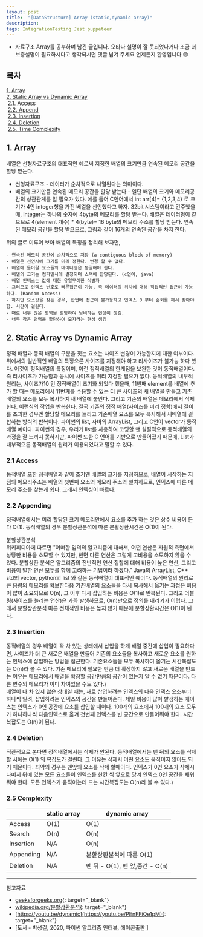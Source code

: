 ```yaml
---
layout: post
title:  "[DataStructure] Array (static,dynamic array)"
description: 
tags: IntegrationTesting Jest puppeteer 
---
```

* 자료구조 Array를 공부하며 남긴 글입니다. 오타나 설명이 잘 못되었다거나 조금 더 보충설명이 필요하시다고 생각되시면 댓글 남겨 주세요 언제든지 환영입니다 😄

## 목차
 [1. Array](#Array)\
 [2. Static Array vs Dynamic Array ](#Static-Array-vs-Dynamic-Array)\
&nbsp;[2.1. Access](#Access)\
&nbsp;[2.2. Append](#Appending)\
&nbsp;[2.3. Insertion](#Insertion)\
&nbsp;[2.4. Deletion](#Deletion)\
&nbsp;[2.5. Time Complexity](#Time-Complexity)


## 1. Array 

배열은 선형자료구조의 대표적인 예로써 지정한 배열의 크기만큼 연속된 메모리 공간을 할당 받는다.

* 선형자료구조 - 데이터가 순차적으로 나열된다는 의미이다.
* 배열의 크기만큼 연속된 메모리 공간을 할당 받는다.-
 일단 배열의 크기와 메모리공간의 상관관계를 알 필요가 있다. 예를 들어 C언어에서 int arr[4]= {1,2,3,4} 로 크기가 4인 integer형을 가진 배열을 선언했다고 하자. 32bit 시스템이라고 간주했을 때, integer는 하나의 숫자에 4byte의 메모리를 할당 받는다. 배열은 데이터형이 같으므로 4(element 개수) * 4(byte)= 16 byte의 메모리 주소를 할당 받는다. 연속된 메모리 공간을 할당 받으므로, 그림과 같이 16개의 연속된 공간을 차지 한다. 


위의 글로 미루어 보아 배열의 특징을 정리해 보자면,

    - 연속된 메모리 공간에 순차적으로 저장 (a contiguous block of memory)
    - 배열은 선언시에 크기를 미리 정한다. 변경 할 수 없다.
    - 배열에 들어갈 요소들의 데이터형은 동일해야 한다.
    - 배열의 크기는 컴파일시에 결정되며 스택에 할당된다. (c언어, java)
    - 배열 인덱스는 값에 대한 유일무이한 식별자
    - 그러므로 인덱스 번호로 빠른접근이 가능, 즉 데이터의 위치에 대해 직접적인 접근이 가능하다. (Random Access)
    - 하지만 요소값을 찾는 경우, 한번에 접근이 불가능하고 인덱스 0 부터 순회를 해서 찾아야함. 시간이 걸린다.  
    - 때로 너무 많은 영역을 할당하여 낭비하는 현상이 생김.
    - 너무 작은 영역을 할당하여 모자라는 현상 생김

## 2. Static Array vs Dynamic Array

정적 배열과 동적 배열의 구분을 짓는 요소는 사이즈 변경이 가능한지에 대한 여부이다. 
위에서의 일반적인 배열의 특징으론 사이즈를 지정해야 하고 리사이즈가 불가능 하다 했다. 이것이 정적배열의 특징이며, 이런 정적배열의 한계점을 보완한 것이 동적배열이다. 즉 리사이즈가 가능함과 동시에 사이즈를 미리 지정할 필요가 없다. 동적배열의 내부적 원리는, 사이즈가10 인 정적배열이 초기화 되었다 했을때, 11번째 element를 배열에 추가 할 때는 메모리에서 11번째를 수용할 수 있는 더 큰 사이즈의 새 배열을 만들고 기존 배열의 요소를 모두 복사하여 새 배열에 붙인다. 그리고 기존의 배열은 메모리에서 삭제한다. 이런식의 작업을 반복한다. 결국 기존의 정적 배열(사이즈를 미리 정함)에서 길이를 초과한 경우엔 할당할 메모리를 늘리고 기존배열 요소를 모두 복사해서 새배열에 결합하는 방식의 반복이다. 파이썬의 list, 자바의 ArrayList, 그리고 C언어 vector가 동적배열 예이다. 파이썬의 경우, 우리가 list를 사용하여 코딩할 땐 실질적으로 동적배열의 과정을 잘 느끼지 못하지만,  파이썬 또한 C 언어를 기반으로 만들어졌기 때문에, List가 내부적으론 동적배열의 원리가 이용되었다고 말할 수 있다.     

### 2.1 Access 

동적배열 또한 정적배열과 같이 초기엔 배열의 크기를 지정하므로, 배열이 시작하는 지점의 메모리주소는 배열의 첫번째 요소의 메모리 주소와 일치하므로, 인덱스에 따른 메모리 주소를 찾는게 쉽다. 그래서 인덱싱이 빠르다.

### 2.2 Appending  

정적배열에서는 미리 할당된 크기 메모리안에서 요소를 추가 하는 것은 상수 비용이 든다 O(1). 동적배열의 경우 분할상관분석에 따른 분활상환시간은 O(1)이 된다. 

>
분할상관분석\
위키피디아에 따르면 "어떠한 임의의 알고리즘에 대해서, 어떤 연산은 자원적 측면에서 상당한 비용을 소모할 수 있지만, 반면 다른 연산은 그렇게 고비용을 소모하지 않을 수 있다. 분할상환 분석은 알고리즘의 전반적인 연산 집합에 대해 비용이 높은 연산, 그리고 비용이 덜한 연산 모두를 함께 고려하는 기법이라 하겠다."
Java의 ArrayList, C++ std의  vector, python의 list 와 같은 동적배열이 대표적인 예이다.
동적배열의 원리로 큰 용량의 메모리를 확보한다음 기존배열의 요소들을 다시 복사해서 옮기는 과정은 비용이 많이 소요되므로 O(n), 그 이후 다시 삽입하는 비용은 O(1)로 반복된다. 그리고 더블링(사이즈를 늘리는  연산)은 가끔 발생하므로, O(n)만으로 정의를 내리기가 어렵다. 그래서 분할상관분석 따른 전체적인 비용은 높지 않기 때문에 분할상환시간은 O(1)이 된다. 
>

### 2.3 Insertion
동적배열의 경우 배열이 꽉 차 있는 상태에서 삽입을 하게 배열 중간에 삽입이 필요하다면, 사이즈가 더 큰 새로운 배열을 만들어 기존의 요소들을 복사하고 새로운 요소를 원하는 인덱스에 삽입하는 방법을 접근한다. 기존요소들을 모두 복사하여 옮기는 시간복잡도는 O(n)라 볼 수 있다. 기존 메모리에 필요한 만큼 더 확장하지 않고 새로운 배열을 만드는 이유는 메모리에서 배열을 확장할 공간만큼의 공간이 있는지 알 수 없기 때문이다. 다른 변수의 메모리가 이미 차여있을 수도 있다.\    
배열이 다 차 있지 않은 상태일 때는, 새로 삽입하려는 인덱스의 다음 인덱스 요소부터 하나씩 밀려, 삽입하려는 인덱스의 공간을 만들어준다. 제일 비용이 많이 발생하는 케이스는 인덱스가 0인 공간에 요소를 삽입할 때이다. 100개의 요소에서 100개의 요소 모두가 하나하나씩 다음인덱스로 옮겨 첫번째 인덱스를 빈 공간으로 만들어줘야 한다. 시간복잡도는 O(n)이 된다.  
 

### 2.4 Deletion	
직관적으로 본다면 정적배열에서는 삭제가 안된다. 동적배열에서는 맨 뒤의 요소를 삭제할 시에는 O(1) 의 복잡도가 걸린다.
그 이유는 삭제시 어떤 요소도 움직이지 않아도 되기 때문이다. 최악의 경우는 맨앞의 요소를 삭제 할때이다. 인덱스가 0인 요소가 삭제시 나머지 뒤에 있는 모든 요소들이 인덱스를 한칸 씩 앞으로 당겨 인덱스 0인 공간을 채워줘야 한다. 모든 인덱스가 움직이는데 드는 시간복잡도는 O(n)라 볼 수 있다.\  


### 2.5 Complexity

|   |  static array | dynamic array  |
|---|---|---|
| Access  | O(1)  | O(1)  |
| Search  | O(n)  | O(n)  |
| Insertion  | N/A| O(n) | 
| Appending  | N/A  |  분할상환분석에 따른 O(1) |
| Deletion   | N/A  | 맨 뒤 - O(1), 맨 앞,중간 - O(n)  |

---
참고자료 

* [geeksforgeeks.org](https://www.geeksforgeeks.org/implementation-of-dynamic-array-in-python/){: target="_blank"}
* [wikipedia.org/분할상환분석](https://ko.wikipedia.org/wiki/%EB%B6%84%ED%95%A0%EC%83%81%ED%99%98%EB%B6%84%EC%84%9D){: target="_blank"}
* [https://youtu.be/dynamic](https://youtu.be/PEnFFiQe1pM){: target="_blank"}
* [도서 - 박성길, 2020, 파이썬 알고리즘 인터뷰, 에이콘출판 ]

